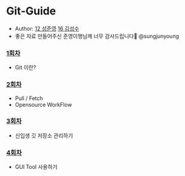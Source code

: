 # Git-Guide
- Author: [12 성준영](https://github.com/sungjunyoung) [16 김성수](https://github.com/korkeep)
- 좋은 자료 만들어주신 준영이행님께 너무 감사드립니다🙏 @sungjunyoung

### [1회차](https://github.com/TG-WinG/Git-Guide/git-guide/Step1/README.md)
- Git 이란?
### [2회차](https://github.com/TG-WinG/Git-Guide/git-guide/Step2/README.md)
- Pull / Fetch
- Opensource WorkFlow
### [3회차](https://github.com/TG-WinG/Git-Guide/git-guide/Step3/README.md)
- 신입생 깃 저장소 관리하기
### [4회차](https://github.com/TG-WinG/Git-Guide/git-guide/Step4/README.md)
- GUI Tool 사용하기